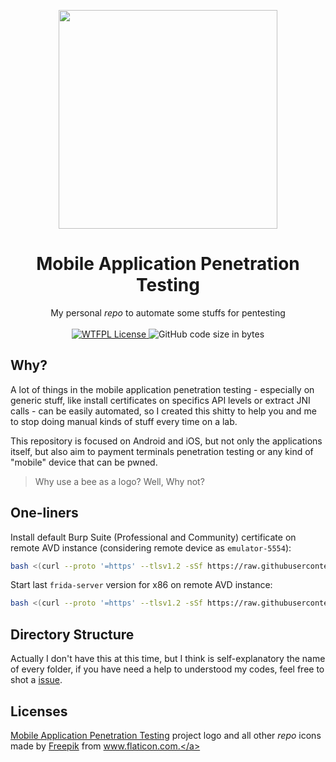 <p align="center">
<a href="https://github.com/6a6f6a6f/mobile-offsec/">
  <img src="./resources/logo.png" width="350" />
</a>
</p>
<h1 align="center">
  Mobile Application Penetration Testing
</h1>

<p align="center">
  My personal <i>repo</i> to automate some stuffs for pentesting
  <br/><br/>
  <a href="http://www.wtfpl.net/txt/copying/">
    <img alt="WTFPL License" src="https://img.shields.io/github/license/6a6f6a6f/mobile-offsec" />
  </a>
  <img alt="GitHub code size in bytes" src="https://img.shields.io/github/languages/code-size/6a6f6a6f/mobile-offsec">
</p>

## Why?

A lot of things in the mobile application penetration testing - especially on generic stuff, like install certificates on specifics API levels or extract JNI calls - can be easily automated, so I created this shitty to help you and me to stop doing manual kinds of stuff every time on a lab.

This repository is focused on Android and iOS, but not only the applications itself, but also aim to payment terminals penetration testing or any kind of "mobile" device that can be pwned.

> Why use a bee as a logo? Well, Why not?



## One-liners

Install default Burp Suite (Professional and Community) certificate on remote AVD instance (considering remote device as `emulator-5554`):

```sh
bash <(curl --proto '=https' --tlsv1.2 -sSf https://raw.githubusercontent.com/6a6f6a6f/mobile-offsec/main/installers/avd_setup.sh)
```

Start last `frida-server` version for x86 on remote AVD instance:

```sh
bash <(curl --proto '=https' --tlsv1.2 -sSf https://raw.githubusercontent.com/6a6f6a6f/mobile-offsec/main/installers/setup_frida_x86.sh)
```



## Directory Structure

Actually I don't have this at this time, but I think is self-explanatory the name of every folder, if you have need a help to understood my codes, feel free to shot a [issue](https://github.com/6a6f6a6f/mobile-offsec/issues).



## Licenses

[Mobile Application Penetration Testing](https://github.com/6a6f6a6f/mobile-offsec/mobile-offsec) project logo and all other *repo* icons made by <a href="https://www.flaticon.com/authors/freepik" title="Freepik">Freepik</a> from <a href="https://www.flaticon.com/" title="Flaticon">www.flaticon.com.</a>